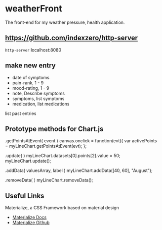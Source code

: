 # weatherFront

The front-end for my weather pressure, health application.

## <https://github.com/indexzero/http-server>

`http-server` localhost:8080

## make new entry

-   date of symptoms
-   pain-rank, 1 - 9
-   mood-rating, 1 - 9
-   note, Describe symptoms
-   symptoms, list symptoms
-   medication, list medications

list past entries

## Prototype methods for Chart.js

.getPointsAtEvent( event )
canvas.onclick = function(evt){
  var activePoints = myLineChart.getPointsAtEvent(evt);
};

.update( )
myLineChart.datasets[0].points[2].value = 50;
myLineChart.update();

.addData( valuesArray, label )
myLineChart.addData([40, 60], "August");

.removeData( )
myLineChart.removeData();

## Useful Links

Materialize, a CSS Framework based on material design

-   [Materialize Docs](http://materializecss.com/)
-   [Materialize Github](https://github.com/Dogfalo/materialize)
